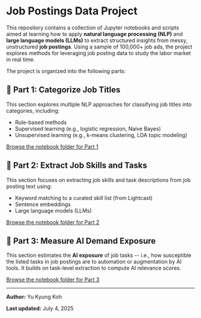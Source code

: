 # Job Postings Data Project

This repository contains a collection of Jupyter notebooks and scripts aimed at learning how to apply **natural language processing (NLP)** and **large language models (LLMs)** to extract structured insights from messy, unstructured **job postings**. Using a sample of 100,000+ job ads, the project explores methods for leveraging job posting data to study the labor market in real time. 


The project is organized into the following parts:

## 🔷 Part 1: Categorize Job Titles  
This section explores multiple NLP approaches for classifying job titles into categories, including:
- Rule-based methods
- Supervised learning (e.g., logistic regression, Naive Bayes)
- Unsupervised learning (e.g., k-means clustering, LDA topic modeling)

[Browse the notebook folder for Part 1](https://github.com/yukyungkoh/job-postings-data-project/tree/main/1_categorize-job-titles)


## 🔷 Part 2: Extract Job Skills and Tasks  
This section focuses on extracting job skills and task descriptions from job posting text using:
- Keyword matching to a curated skill list (from Lightcast)
- Sentence embeddings
- Large language models (LLMs)

[Browse the notebook folder for Part 2](https://github.com/yukyungkoh/job-postings-data-project/tree/main/2_extract-job-skills-and-tasks)


## 🔷 Part 3: Measure AI Demand Exposure  
This section estimates the **AI exposure** of job tasks -- i.e., how susceptible the listed tasks in job postings are to automation or augmentation by AI tools. It builds on task-level extraction to compute AI relevance scores.

[Browse the notebook folder for Part 3](https://github.com/yukyungkoh/job-postings-data-project/tree/main/3_measure-AI-demand-exposure)


---

**Author:** Yu Kyung Koh 

**Last updated:** July 4, 2025